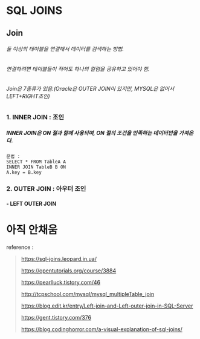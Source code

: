 # SQL JOINS



## Join

###### 둘 이상의 테이블을 연결해서 데이터를 검색하는 방법. 

###### 연결하려면 테이블들이 적어도 하나의 컬럼을 공유하고 있어야 함.

###### Join은 7종류가 있음.(Oracle은 OUTER JOIN이 있지만, MYSQL은 없어서 LEFT+RIGHT조인)



### 1. INNER JOIN : 조인

##### INNER JOIN은 ON 절과 함께 사용되며, ON 절의 조건을 만족하는 데이터만을 가져온다.

```
문법 : 
SELECT * FROM TableA A
INNER JOIN TableB B ON 
A.key = B.key
```

##### 

### 2. OUTER JOIN : 아우터 조인

#### 	-	LEFT OUTER JOIN



# 아직 안채움



reference : 

> https://sql-joins.leopard.in.ua/
>
> https://opentutorials.org/course/3884
>
> https://pearlluck.tistory.com/46
>
> http://tcpschool.com/mysql/mysql_multipleTable_join
>
> https://blog.edit.kr/entry/Left-join-and-Left-outer-join-in-SQL-Server
>
> https://gent.tistory.com/376
>
> https://blog.codinghorror.com/a-visual-explanation-of-sql-joins/